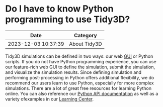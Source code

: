 # Do I have to know Python programming to use Tidy3D?

| Date       | Category    |
|------------|-------------|
| 2023-12-03 10:37:39 | About Tidy3D |



Tidy3D simulations can be defined in two ways: our web <a target="_blank" rel="noopener" href="https://tidy3d.simulation.cloud">GUI</a> or Python scripts. If you do not have Python programming experience, you can use our feature-rich web GUI to define the simulation, submit the simulation, and visualize the simulation results. Since defining simulation and performing post-processing in Python offers additional flexibility, we do recommend our users learn to use Python, especially for more complex simulations. There are a lot of great free resources for learning Python online. You can also reference our <a target="_blank" rel="noopener" href="https://docs.flexcompute.com/projects/tidy3d/en/latest/index.html">Python API documentation</a> as well as a variety ofexamples in our <a href="https://www.flexcompute.com/tidy3d/learning-center/">Learning Center</a>.
